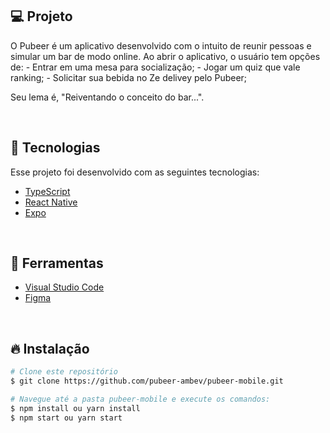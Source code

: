 ## 💻 Projeto
O Pubeer é um aplicativo desenvolvido com o intuito de reunir pessoas e simular um bar de modo online.
Ao abrir o aplicativo, o usuário tem opções de:
    - Entrar em uma mesa para socialização;
    - Jogar um quiz que vale ranking;
    - Solicitar sua bebida no Ze delivey pelo Pubeer;

Seu lema é, "Reiventando o conceito do bar...".

<br />
<p align="center">
</p>

## 🚀 Tecnologias

Esse projeto foi desenvolvido com as seguintes tecnologias:

- [TypeScript](https://www.typescriptlang.org/)
- [React Native](https://facebook.github.io/react-native/)
- [Expo](https://expo.io/)

</br>

## :hammer: Ferramentas
- [Visual Studio Code](https://code.visualstudio.com)
- [Figma](https://www.figma.com/)
</br>

## 🔥 Instalação

```bash
# Clone este repositório
$ git clone https://github.com/pubeer-ambev/pubeer-mobile.git

# Navegue até a pasta pubeer-mobile e execute os comandos:
$ npm install ou yarn install
$ npm start ou yarn start


